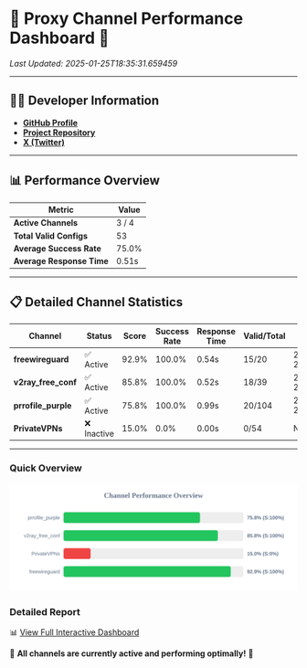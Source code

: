# 🌟 Proxy Channel Performance Dashboard 🌟

_Last Updated: 2025-01-25T18:35:31.659459_

---

## 👩‍💻 Developer Information

- **[GitHub Profile](https://github.com/4n0nymou3)**  
- **[Project Repository](https://github.com/4n0nymou3/multi-proxy-config-fetcher)**  
- **[X (Twitter)](https://x.com/4n0nymou3)**  

---

## 📊 Performance Overview

| Metric                | Value       |
|-----------------------|-------------|
| **Active Channels**   | 3 / 4       |
| **Total Valid Configs** | 53          |
| **Average Success Rate** | 75.0%      |
| **Average Response Time** | 0.51s       |

---

## 📋 Detailed Channel Statistics

| Channel          | Status     | Score  | Success Rate | Response Time | Valid/Total | Last Success               |
|------------------|------------|--------|--------------|---------------|-------------|----------------------------|
| **freewireguard**  | ✅ Active  | 92.9%  | 100.0% | 0.54s         | 15/20       | 2025-01-25T18:35:31.657453 |
| **v2ray_free_conf**  | ✅ Active  | 85.8%  | 100.0% | 0.52s         | 18/39       | 2025-01-25T18:35:19.369799 |
| **prrofile_purple**  | ✅ Active  | 75.8%  | 100.0% | 0.99s         | 20/104       | 2025-01-25T18:35:18.748333 |
| **PrivateVPNs**  | ❌ Inactive  | 15.0%  | 0.0% | 0.00s         | 0/54       | None |

---

### Quick Overview
<div align="center">
  <a href="https://raw.githubusercontent.com/nullluser/NullRepo/refs/heads/main/assets/channel_stats_chart.svg">
    <img src="https://raw.githubusercontent.com/nullluser/NullRepo/refs/heads/main/assets/channel_stats_chart.svg" alt="Source Performance Statistics" width="800">
  </a>
</div>

### Detailed Report
📊 [View Full Interactive Dashboard](https://htmlpreview.github.io/?https://github.com/nullluser/NullRepo/blob/main/assets/performance_report.html)

🎉 **All channels are currently active and performing optimally!** 🎉
